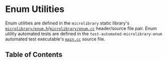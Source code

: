 # Enum Utilities

Enum utilities are defined in the `microlibrary` static library's
[`microlibrary/enum.h`](https://github.com/apcountryman/microlibrary/blob/main/libraries/microlibrary/ANY/ANY/include/microlibrary/enum.h)/[`microlibrary/enum.cc`](https://github.com/apcountryman/microlibrary/blob/main/libraries/microlibrary/ANY/ANY/source/microlibrary/enum.cc)
header/source file pair.
Enum utility automated tests are defined in the `test-automated-microlibrary-enum`
automated test executable's
[`main.cc`](https://github.com/apcountryman/microlibrary/blob/main/tests/automated/microlibrary/enum/main.cc)
source file.

## Table of Contents
